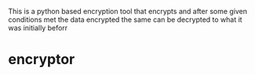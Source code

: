 This is a python based encryption tool that encrypts and after some given conditions met the data encrypted the same can be decrypted to what it was initially beforr

# encryptor
